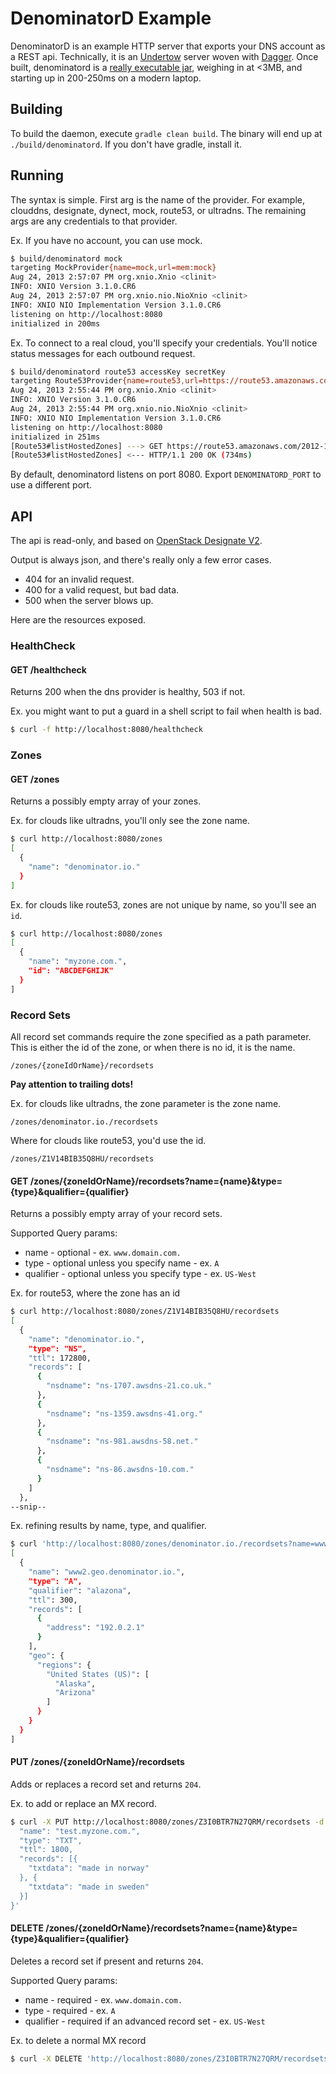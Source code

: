 # DenominatorD Example

DenominatorD is an example HTTP server that exports your DNS account as a REST api.  Technically, it is an [Undertow](https://github.com/undertow-io/undertow) server woven with [Dagger](https://github.com/square/dagger).  Once built, denominatord is a [really executable jar](http://skife.org/java/unix/2011/06/20/really_executable_jars.html), weighing in at <3MB, and starting up in 200-250ms on a modern laptop.

## Building
To build the daemon, execute `gradle clean build`.  The binary will end up at `./build/denominatord`.  If you don't have gradle, install it.

## Running
The syntax is simple.  First arg is the name of the provider.  For example, clouddns, designate, dynect, mock, route53, or ultradns.  The remaining args are any credentials to that provider.

Ex. If you have no account, you can use mock.

```bash
$ build/denominatord mock
targeting MockProvider{name=mock,url=mem:mock}
Aug 24, 2013 2:57:07 PM org.xnio.Xnio <clinit>
INFO: XNIO Version 3.1.0.CR6
Aug 24, 2013 2:57:07 PM org.xnio.nio.NioXnio <clinit>
INFO: XNIO NIO Implementation Version 3.1.0.CR6
listening on http://localhost:8080
initialized in 200ms
```

Ex. To connect to a real cloud, you'll specify your credentials.  You'll notice status messages for each outbound request.

```bash
$ build/denominatord route53 accessKey secretKey
targeting Route53Provider{name=route53,url=https://route53.amazonaws.com}
Aug 24, 2013 2:55:44 PM org.xnio.Xnio <clinit>
INFO: XNIO Version 3.1.0.CR6
Aug 24, 2013 2:55:44 PM org.xnio.nio.NioXnio <clinit>
INFO: XNIO NIO Implementation Version 3.1.0.CR6
listening on http://localhost:8080
initialized in 251ms
[Route53#listHostedZones] ---> GET https://route53.amazonaws.com/2012-12-12/hostedzone HTTP/1.1
[Route53#listHostedZones] <--- HTTP/1.1 200 OK (734ms)
```

By default, denominatord listens on port 8080.  Export `DENOMINATORD_PORT` to use a different port.

## API
The api is read-only, and based on [OpenStack Designate V2](https://wiki.openstack.org/wiki/Designate/APIv2).

Output is always json, and there's really only a few error cases.
  * 404 for an invalid request.
  * 400 for a valid request, but bad data.
  * 500 when the server blows up.

Here are the resources exposed.

### HealthCheck

#### GET /healthcheck
Returns 200 when the dns provider is healthy, 503 if not.

Ex. you might want to put a guard in a shell script to fail when health is bad.
```bash
$ curl -f http://localhost:8080/healthcheck
```

### Zones

#### GET /zones
Returns a possibly empty array of your zones.

Ex. for clouds like ultradns, you'll only see the zone name.
```bash
$ curl http://localhost:8080/zones
[
  {
    "name": "denominator.io."
  }
]
```

Ex. for clouds like route53, zones are not unique by name, so you'll see an `id`.

```bash
$ curl http://localhost:8080/zones
[
  {
    "name": "myzone.com.",
    "id": "ABCDEFGHIJK"
  }
]
```

### Record Sets
All record set commands require the zone specified as a path parameter.  This is either the id of the zone,
or when there is no id, it is the name.

```
/zones/{zoneIdOrName}/recordsets
```

**Pay attention to trailing dots!**

Ex. for clouds like ultradns, the zone parameter is the zone name.

```
/zones/denominator.io./recordsets
```

Where for clouds like route53, you'd use the id.

```
/zones/Z1V14BIB35Q8HU/recordsets
```

#### GET /zones/{zoneIdOrName}/recordsets?name={name}&type={type}&qualifier={qualifier}
Returns a possibly empty array of your record sets.

Supported Query params:
  * name - optional - ex. `www.domain.com.`
  * type - optional unless you specify name - ex. `A`
  * qualifier - optional unless you specify type - ex. `US-West`

Ex. for route53, where the zone has an id

```bash
$ curl http://localhost:8080/zones/Z1V14BIB35Q8HU/recordsets
[
  {
    "name": "denominator.io.",
    "type": "NS",
    "ttl": 172800,
    "records": [
      {
        "nsdname": "ns-1707.awsdns-21.co.uk."
      },
      {
        "nsdname": "ns-1359.awsdns-41.org."
      },
      {
        "nsdname": "ns-981.awsdns-58.net."
      },
      {
        "nsdname": "ns-86.awsdns-10.com."
      }
    ]
  },
--snip--
```

Ex. refining results by name, type, and qualifier.

```bash
$ curl 'http://localhost:8080/zones/denominator.io./recordsets?name=www2.geo.denominator.io.&type=A&qualifier=alazona'
[
  {
    "name": "www2.geo.denominator.io.",
    "type": "A",
    "qualifier": "alazona",
    "ttl": 300,
    "records": [
      {
        "address": "192.0.2.1"
      }
    ],
    "geo": {
      "regions": {
        "United States (US)": [
          "Alaska",
          "Arizona"
        ]
      }
    }
  }
]
```

#### PUT /zones/{zoneIdOrName}/recordsets
Adds or replaces a record set and returns `204`.

Ex. to add or replace an MX record.
```bash
$ curl -X PUT http://localhost:8080/zones/Z3I0BTR7N27QRM/recordsets -d'{
  "name": "test.myzone.com.",
  "type": "TXT",
  "ttl": 1800,
  "records": [{
    "txtdata": "made in norway"
  }, {
    "txtdata": "made in sweden"
  }]
}'
```

#### DELETE /zones/{zoneIdOrName}/recordsets?name={name}&type={type}&qualifier={qualifier}
Deletes a record set if present and returns `204`.

Supported Query params:
  * name - required - ex. `www.domain.com.`
  * type - required - ex. `A`
  * qualifier - required if an advanced record set - ex. `US-West`

Ex. to delete a normal MX record

```bash
$ curl -X DELETE 'http://localhost:8080/zones/Z3I0BTR7N27QRM/recordsets?name=test.myzone.com.&type=TXT'
```
